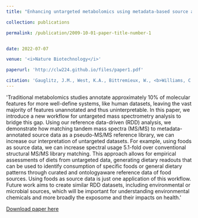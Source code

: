 ```yaml
---
title: "Enhancing untargeted metabolomics using metadata-based source annotation"

collection: publications

permalink: /publication/2009-10-01-paper-title-number-1


date: 2022-07-07

venue: '<i>Nature Biotechnology</i>'

paperurl: 'http://clw224.github.io/files/paper1.pdf'

citation: 'Gauglitz, J.M., West, K.A., Bittremieux, W., <b>Williams, C.L.</b>, et al. Enhancing untargeted metabolomics using metadata-based source annotation. <i>Nat Biotechnol</i> 40, 1774–1779 (2022).'
---
```


'Traditional metabolomics studies annotate approximately 10% of molecular features
for more well-define systems, like human datasets, leaving the vast majority of features
unannotated and thus uninterpretable. In this paper, we introduce a new workflow for untargeted
mass spectrometry analysis to bridge this gap. Using our reference data-driven (RDD) analysis,
we demonstrate how matching tandem mass spectra (MS/MS) to metadata-annotated source
data as a pseudo-MS/MS reference library, we can increase our interpretation of untargeted
datasets. For example, using foods as source data, we can increase spectral usage 5.1-fold
over conventional structural MS/MS library matching. This approach allows for empirical
assessments of diets from untargeted data, generating dietary readouts that can be used to
identify consumption of specific foods or general dietary patterns through curated and ontologyaware
reference data of food sources. Using foods as source data is just one application of this
workflow. Future work aims to create similar RDD datasets, including environmental or microbial
sources, which will be important for understanding environmental chemicals and more broadly
the exposome and their impacts on health.'


[Download paper here](http://clw224.github.io/files/paper1.pdf)

